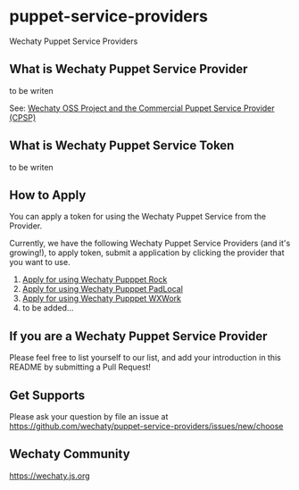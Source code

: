 # puppet-service-providers
Wechaty Puppet Service Providers

## What is Wechaty Puppet Service Provider

to be writen

See: [Wechaty OSS Project and the Commercial Puppet Service Provider (CPSP)](https://github.com/wechaty/PMC/issues/11)

## What is Wechaty Puppet Service Token

to be writen

## How to Apply

You can apply a token for using the Wechaty Puppet Service from the Provider.

Currently, we have the following Wechaty Puppet Service Providers (and it's growing!), to apply token, submit a application by clicking the provider that you want to use.

1. [Apply for using Wechaty Pupppet Rock](https://github.com/wechaty/puppet-service-providers/issues/new?assignees=jcai&labels=rock&template=rock.md&title=Rock%3A+)
1. [Apply for using Wechaty Pupppet PadLocal](https://github.com/wechaty/puppet-service-providers/issues/new?assignees=padlocal&labels=padlocal&template=padlocal.md&title=PadLocal%3A+)
1. [Apply for using Wechaty Pupppet WXWork](https://github.com/wechaty/puppet-service-providers/issues/new?assignees=windmemory&labels=wxwork&template=wxwork.md&title=WXWork%3A+)
1. to be added...

## If you are a Wechaty Puppet Service Provider

Please feel free to list yourself to our list, and add your introduction in this README by submitting a Pull Request!

## Get Supports

Please ask your question by file an issue at <https://github.com/wechaty/puppet-service-providers/issues/new/choose>

## Wechaty Community

<https://wechaty.js.org>
